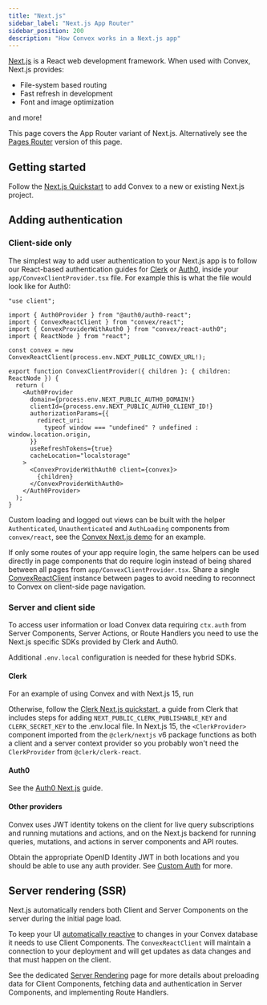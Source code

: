```yaml
---
title: "Next.js"
sidebar_label: "Next.js App Router"
sidebar_position: 200
description: "How Convex works in a Next.js app"
---
```



[Next.js](https://nextjs.org/) is a React web development framework. When used
with Convex, Next.js provides:

- File-system based routing
- Fast refresh in development
- Font and image optimization

and more!

This page covers the App Router variant of Next.js. Alternatively see the
[Pages Router](/client/react/nextjs-pages-router/nextjs-pages-router.mdx)
version of this page.

## Getting started

Follow the [Next.js Quickstart](/quickstart/nextjs.mdx) to add Convex to a new
or existing Next.js project.

## Adding authentication

### Client-side only

The simplest way to add user authentication to your Next.js app is to follow our
React-based authentication guides for [Clerk](/auth/clerk.mdx) or
[Auth0](/auth/auth0.mdx), inside your `app/ConvexClientProvider.tsx` file. For
example this is what the file would look like for Auth0:


```tsx
"use client";

import { Auth0Provider } from "@auth0/auth0-react";
import { ConvexReactClient } from "convex/react";
import { ConvexProviderWithAuth0 } from "convex/react-auth0";
import { ReactNode } from "react";

const convex = new ConvexReactClient(process.env.NEXT_PUBLIC_CONVEX_URL!);

export function ConvexClientProvider({ children }: { children: ReactNode }) {
  return (
    <Auth0Provider
      domain={process.env.NEXT_PUBLIC_AUTH0_DOMAIN!}
      clientId={process.env.NEXT_PUBLIC_AUTH0_CLIENT_ID!}
      authorizationParams={{
        redirect_uri:
          typeof window === "undefined" ? undefined : window.location.origin,
      }}
      useRefreshTokens={true}
      cacheLocation="localstorage"
    >
      <ConvexProviderWithAuth0 client={convex}>
        {children}
      </ConvexProviderWithAuth0>
    </Auth0Provider>
  );
}

```


Custom loading and logged out views can be built with the helper
`Authenticated`, `Unauthenticated` and `AuthLoading` components from
`convex/react`, see the
[Convex Next.js demo](https://github.com/get-convex/convex-demos/tree/main/nextjs-pages-router/pages/_app.tsx)
for an example.

If only some routes of your app require login, the same helpers can be used
directly in page components that do require login instead of being shared
between all pages from `app/ConvexClientProvider.tsx`. Share a single
[ConvexReactClient](/api/classes/react.ConvexReactClient) instance between pages
to avoid needing to reconnect to Convex on client-side page navigation.

### Server and client side

To access user information or load Convex data requiring `ctx.auth` from Server
Components, Server Actions, or Route Handlers you need to use the Next.js
specific SDKs provided by Clerk and Auth0.

Additional `.env.local` configuration is needed for these hybrid SDKs.

#### Clerk

For an example of using Convex and with Next.js 15, run

<p>
  <b>
    <CodeWithCopyButton text="npm create convex@latest -- -t nextjs-clerk" />
  </b>
</p>

Otherwise, follow the
[Clerk Next.js quickstart](https://clerk.com/docs/quickstarts/nextjs), a guide
from Clerk that includes steps for adding `NEXT_PUBLIC_CLERK_PUBLISHABLE_KEY`
and `CLERK_SECRET_KEY` to the .env.local file. In Next.js 15, the
`<ClerkProvider>` component imported from the `@clerk/nextjs` v6 package
functions as both a client and a server context provider so you probably won't
need the `ClerkProvider` from `@clerk/clerk-react`.

#### Auth0

See the
[Auth0 Next.js](https://auth0.com/docs/quickstart/webapp/nextjs/01-login) guide.

#### Other providers

Convex uses JWT identity tokens on the client for live query subscriptions and
running mutations and actions, and on the Next.js backend for running queries,
mutations, and actions in server components and API routes.

Obtain the appropriate OpenID Identity JWT in both locations and you should be
able to use any auth provider. See
[Custom Auth](https://docs.convex.dev/auth/advanced/custom-auth) for more.

## Server rendering (SSR)

Next.js automatically renders both Client and Server Components on the server
during the initial page load.

To keep your UI
[automatically reactive](/functions/query-functions.mdx#caching--reactivity--consistency)
to changes in your Convex database it needs to use Client Components. The
`ConvexReactClient` will maintain a connection to your deployment and will get
updates as data changes and that must happen on the client.

See the dedicated
[Server Rendering](/client/react/nextjs/nextjs-server-rendering.mdx) page for
more details about preloading data for Client Components, fetching data and
authentication in Server Components, and implementing Route Handlers.
